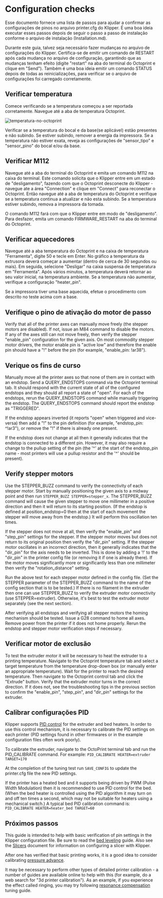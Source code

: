 # Configuration checks

Esse documento fornece uma lista de passos para ajudar a confirmar as configurações de pinos no arquivo printer.cfg do Klipper. É uma boa ideia executar esses passos depois de seguir o passo a passo de instalação conforme o arquivo de instalação (Installation.md).

Durante este guia, talvez seja necessário fazer mudanças no arquivo de configurações do Klipper. Certifica-se de emitir um comando de RESTART após cada mudança no arquivo de configuração, garantindo que as mudanças tenham efeito (digite "restart" na aba do terminal do Octoprint e clique em "Send"). Também é uma boa ideia emitir um comando STATUS depois de todas as reinicializações, para verificar se o arquivo de configurações foi carregado corretamente.

## Verificar temperatura

Comece verificando se a temperatura começou a ser reportada corretamente. Navegue até a aba de temperatura Octoprint.

![temperatura-no-octoprint](img/octoprint-temperature.png)

Verificar se a temperatura do bocal e da base(se aplicável) estão presentes e não subindo. Se estiver subindo, remover a energia da impressora. Se a temperatura não estiver exata, reveja as configurações de "sensor_tipo" e "sensor_pino" do bocal e/ou da base.

## Verificar M112

Navegue até a aba do terminal do Octoprint e emita um comando M112 na caixa do terminal. Este comando solicita que o Klipper entre em um estado de "desligamento", fazendo com que o Octoprint desconecte do Klipper - navegue ate a área "Connection" e clique em "Connect" para reconectar o Octoprint. Então navegue até a aba de temperatura do Octoprint e verifique se a temperatura continua a atualizar e não esta subindo. Se a temperatura estiver subindo, remova a impressora da tomada.

O comando M112 fará com que o Klipper entre em modo de "desligamento". Para desfazer, emita um comando FIRMWARE_RESTART na aba do terminal do Octoprint.

## Verificar aquecedores

Navegue até a aba temperatura do Octoprint e na caixa de temperatura "Ferramenta", digite 50 e tecle em Enter. No gráfico a temperatura da extrusora deverá começar a aumentar (dentro de cerca de 30 segundos ou mais). Em seguida, selecione "Desligar" na caixa suspensa de temperatura em "Ferramenta". Após vários minutos, a temperatura deverá retornar ao seu valor inicial, na temperatura ambiente. Se a temperatura não aumentar, verifique a configuração "heater_pin".

Se a impressora tiver uma base aquecida, efetue o procedimento com descrito no teste acima com a base.

## Verifique o pino de ativação do motor de passo

Verify that all of the printer axes can manually move freely (the stepper motors are disabled). If not, issue an M84 command to disable the motors. If any of the axes still can not move freely, then verify the stepper "enable_pin" configuration for the given axis. On most commodity stepper motor drivers, the motor enable pin is "active low" and therefore the enable pin should have a "!" before the pin (for example, "enable_pin: !ar38").

## Verique os fins de curso

Manually move all the printer axes so that none of them are in contact with an endstop. Send a QUERY_ENDSTOPS command via the Octoprint terminal tab. It should respond with the current state of all of the configured endstops and they should all report a state of "open". For each of the endstops, rerun the QUERY_ENDSTOPS command while manually triggering the endstop. The QUERY_ENDSTOPS command should report the endstop as "TRIGGERED".

If the endstop appears inverted (it reports "open" when triggered and vice-versa) then add a "!" to the pin definition (for example, "endstop_pin: ^!ar3"), or remove the "!" if there is already one present.

If the endstop does not change at all then it generally indicates that the endstop is connected to a different pin. However, it may also require a change to the pullup setting of the pin (the '^' at the start of the endstop_pin name - most printers will use a pullup resistor and the '^' should be present).

## Verify stepper motors

Use the STEPPER_BUZZ command to verify the connectivity of each stepper motor. Start by manually positioning the given axis to a midway point and then run `STEPPER_BUZZ STEPPER=stepper_x`. The STEPPER_BUZZ command will cause the given stepper to move one millimeter in a positive direction and then it will return to its starting position. (If the endstop is defined at position_endstop=0 then at the start of each movement the stepper will move away from the endstop.) It will perform this oscillation ten times.

If the stepper does not move at all, then verify the "enable_pin" and "step_pin" settings for the stepper. If the stepper motor moves but does not return to its original position then verify the "dir_pin" setting. If the stepper motor oscillates in an incorrect direction, then it generally indicates that the "dir_pin" for the axis needs to be inverted. This is done by adding a '!' to the "dir_pin" in the printer config file (or removing it if one is already there). If the motor moves significantly more or significantly less than one millimeter then verify the "rotation_distance" setting.

Run the above test for each stepper motor defined in the config file. (Set the STEPPER parameter of the STEPPER_BUZZ command to the name of the config section that is to be tested.) If there is no filament in the extruder then one can use STEPPER_BUZZ to verify the extruder motor connectivity (use STEPPER=extruder). Otherwise, it's best to test the extruder motor separately (see the next section).

After verifying all endstops and verifying all stepper motors the homing mechanism should be tested. Issue a G28 command to home all axes. Remove power from the printer if it does not home properly. Rerun the endstop and stepper motor verification steps if necessary.

## Verificar motor de exclusão

To test the extruder motor it will be necessary to heat the extruder to a printing temperature. Navigate to the Octoprint temperature tab and select a target temperature from the temperature drop-down box (or manually enter an appropriate temperature). Wait for the printer to reach the desired temperature. Then navigate to the Octoprint control tab and click the "Extrude" button. Verify that the extruder motor turns in the correct direction. If it does not, see the troubleshooting tips in the previous section to confirm the "enable_pin", "step_pin", and "dir_pin" settings for the extruder.

## Calibrar configurações PID

Klipper supports [PID control](https://en.wikipedia.org/wiki/PID_controller) for the extruder and bed heaters. In order to use this control mechanism, it is necessary to calibrate the PID settings on each printer (PID settings found in other firmwares or in the example configuration files often work poorly).

To calibrate the extruder, navigate to the OctoPrint terminal tab and run the PID_CALIBRATE command. For example: `PID_CALIBRATE HEATER=extruder TARGET=170`

At the completion of the tuning test run `SAVE_CONFIG` to update the printer.cfg file the new PID settings.

If the printer has a heated bed and it supports being driven by PWM (Pulse Width Modulation) then it is recommended to use PID control for the bed. (When the bed heater is controlled using the PID algorithm it may turn on and off ten times a second, which may not be suitable for heaters using a mechanical switch.) A typical bed PID calibration command is: `PID_CALIBRATE HEATER=heater_bed TARGET=60`

## Próximos passos

This guide is intended to help with basic verification of pin settings in the Klipper configuration file. Be sure to read the [bed leveling](Bed_Level.md) guide. Also see the [Slicers](Slicers.md) document for information on configuring a slicer with Klipper.

After one has verified that basic printing works, it is a good idea to consider calibrating [pressure advance](Pressure_Advance.md).

It may be necessary to perform other types of detailed printer calibration - a number of guides are available online to help with this (for example, do a web search for "3d printer calibration"). As an example, if you experience the effect called ringing, you may try following [resonance compensation](Resonance_Compensation.md) tuning guide.
